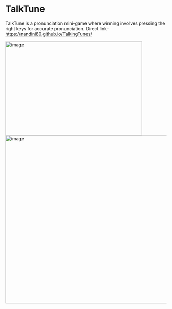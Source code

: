 # TalkTune
TalkTune is a pronunciation mini-game where winning involves pressing the right keys for accurate pronunciation.
Direct link- https://nandini80.github.io/TalkingTunes/

<img width="427" height="294" alt="image" src="https://github.com/Nandini80/TalkTune/assets/121488571/76de1b06-b12e-4641-8ffe-e41102cd808c">
<img width="525" alt="image" src="https://github.com/Nandini80/TalkTune/assets/121488571/71fb8178-f3b2-4d4d-aa3e-83ed9ba453c9">
